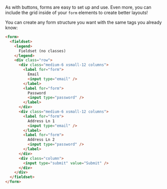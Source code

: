 As with buttons, forms are easy to set up and use. Even more, you can include the grid inside of your `form` elements to create better layouts!

You can create any form structure you want with the same tags you already know:

```html
<form>
  <fieldset>
    <legend>
      Fieldset (no classes)
    </legend>
    <div class="row">
      <div class="medium-6 xsmall-12 columns">
        <label for="form">
          Email
          <input type="email" />
        </label>
        <label for="form">
          Password
          <input type="password" />
        </label>
      </div>
      <div class="medium-6 xsmall-12 columns">
        <label for="form">
          Address Ln 1
          <input type="email" />
        </label>
        <label for="form">
          Address Ln 2
          <input type="password" />
        </label>
      </div>
      <div class="column">
        <input type="submit" value="Submit" />
      </div>
    </div>
  </fieldset>
</form>
```
